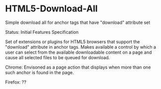 HTML5-Download-All
==================

Simple download all for anchor tags that have "download" attribute set

Status: Initial Features Specification

Set of extensions or plugins for HTML5 browsers that support the "download" attribute in anchor tags. Makes
available a control by which a user can select from the available downloadable content on a page and cause
all selected files to be queued for download.

Chrome: Envisoned as a page action that displays when more than one such anchor is found in the page.


Firefox: ??

